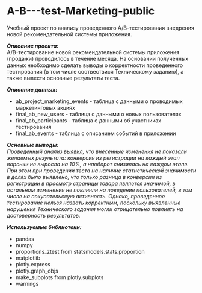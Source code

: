 # A-B---test-Marketing-public
Учебный проект по анализу проведенного А/В-тестирования внедрения новой рекомендательной системы приложения.  

***Описание проекта:***  
A/B-тестирование новой рекомендательной системы приложения (продажи) проводилось в течение месяца. На основании полученных данных необходимо сделать выводы о корректности проведенного тестирования (в том числе соотвествися Техническому заданию), а также вывести основные результаты теста.  

***Описание данных:***  
- ab_project_marketing_events - таблица с данными о проводимых маркетинговых акциях  
- final_ab_new_users - таблица с данными о новых пользователях  
- final_ab_participants - таблица с данными об участниках тестирования  
- final_ab_events - таблица с описанием событий в приложении  

***Основные выводы:***  
*Проведенный анализ выявил, что внесенные изменения не показали желаемых результата: конверсия из регистрации на каждый этап воронки не выросла на 10%, а наоборот снизилась на каждом этапе. При этом при проведении теста на наличие статистической значимости в долях было выявлено, что только разница в конверсии из регистрации в просмотр страницы товара является значимой, в остальном изменения не повлияли на поведение пользователей, в том числе на покупательскую активность. Однако, проведенное  тестирование нельзя назвать корректным, поскольку выявленные нарушения Технического задания могли отрицательно повлиять на достоверность результатов.*

***Используемые библиотеки:***  
- pandas  
- numpy  
- proportions_ztest from statsmodels.stats.proportion  
- matplotlib  
- plotly.express  
- plotly.graph_objs  
- make_subplots from plotly.subplots  
- warnings
